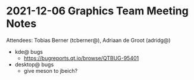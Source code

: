 # 2021-12-06 Graphics Team Meeting Notes
Attendees: Tobias Berner (tcberner@), Adriaan de Groot (adridg@)

- kde@ bugs
    - https://bugreports.qt.io/browse/QTBUG-95401
- desktop@ bugs
    - give meson to jbeich?
